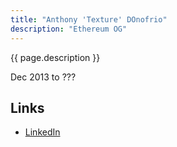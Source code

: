 ```yaml
---
title: "Anthony 'Texture' DOnofrio"
description: "Ethereum OG"
---
```


{{ page.description }}

Dec 2013 to ???

## Links

- [LinkedIn](https://www.linkedin.com/in/anthony-donofrio-23036660/)
